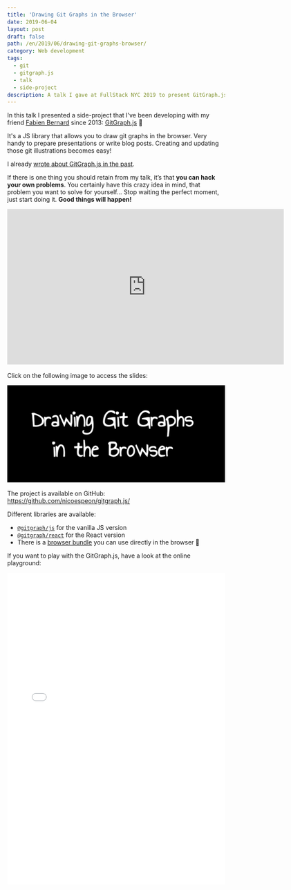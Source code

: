 ```yaml
---
title: 'Drawing Git Graphs in the Browser'
date: 2019-06-04
layout: post
draft: false
path: /en/2019/06/drawing-git-graphs-browser/
category: Web development
tags:
  - git
  - gitgraph.js
  - talk
  - side-project
description: A talk I gave at FullStack NYC 2019 to present GitGraph.js.
---
```


In this talk I presented a side-project that I've been developing with my friend [Fabien Bernard][fabien0102] since 2013: [GitGraph.js][gitgraph.js] 🎉

It's a JS library that allows you to draw git graphs in the browser. Very handy to prepare presentations or write blog posts. Creating and updating those git illustrations becomes easy!

I already [wrote about GitGraph.js in the past](/en/2013/11/gitgraphjs/).

If there is one thing you should retain from my talk, it’s that **you can hack your own problems**. You certainly have this crazy idea in mind, that problem you want to solve for yourself… Stop waiting the perfect moment, just start doing it. **Good things will happen!**

<iframe src="https://player.vimeo.com/video/336845529" width="640" height="360" frameborder="0" allow="autoplay; fullscreen" allowfullscreen></iframe>

Click on the following image to access the slides:

[![Link to slides](./slides-preview.png)](https://www.nicoespeon.com/talk-drawing-git-graphs/)

The project is available on GitHub: <https://github.com/nicoespeon/gitgraph.js/>

Different libraries are available:

* [`@gitgraph/js`](https://www.npmjs.com/package/@gitgraph/js) for the vanilla JS version
* [`@gitgraph/react`](https://www.npmjs.com/package/@gitgraph/react) for the React version
* There is a [browser bundle](https://github.com/nicoespeon/gitgraph.js/tree/master/packages/gitgraph-js#browser-bundle-ready-to-use) you can use directly in the browser 💪

If you want to play with the GitGraph.js, have a look at the online playground:

<iframe height="722" style="width: 100%;" scrolling="no" title="@gitgraph/js playground" src="//codepen.io/nicoespeon/embed/preview/arqPWb/?height=722&theme-id=dark&default-tab=js,result" frameborder="no" allowtransparency="true" allowfullscreen="true">
  See the Pen <a href='https://codepen.io/nicoespeon/pen/arqPWb/'>@gitgraph/js playground</a> by Nicolas Carlo
  (<a href='https://codepen.io/nicoespeon'>@nicoespeon</a>) on <a href='https://codepen.io'>CodePen</a>.
</iframe>

[fabien0102]: https://twitter.com/fabien0102
[gitgraph.js]: https://gitgraphjs.com
